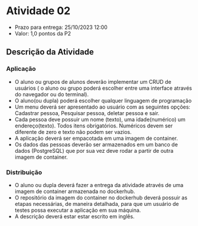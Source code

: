 # Atividade 02

- Prazo para entrega: 25/10/2023 12:00
- Valor: 1,0 pontos da P2

## Descrição da Atividade
### Aplicação
- O aluno ou grupos de alunos deverão implementar um CRUD de usuários ( o aluno ou grupo poderá escolher entre uma interface através do navegador ou do terminal).  
- O aluno(ou dupla) poderá escolher qualquer linguagem de programação 
- Um menu deverá ser apresentado ao usuário com as seguintes opções: Cadastrar pessoa, Pesquisar pessoa, deletar pessoa e sair.
- Cada pessoa deve possuir um nome (texto), uma idade(numérico) um endereço(texto). Todos itens obrigatórios. Numéricos devem ser diferente de zero e texto não podem ser vazios.
- A aplicação deverá ser empacotada em uma imagem de container.
- Os dados das pessoas deverão ser armazenados em um banco de dados (PostgreSQL) que por sua vez deve rodar a partir de outra imagem de container.

### Distribuição
- O aluno ou dupla deverá fazer a entrega da atividade através de uma imagem de container armazenada no dockerhub.
- O repositório da imagem do container no dockerhub deverá possuir as etapas necessárias, de maneira detalhada, para que um usuário de testes possa executar a aplicação em sua máquina.
- A descrição deverá estar estar escrito em inglês.
